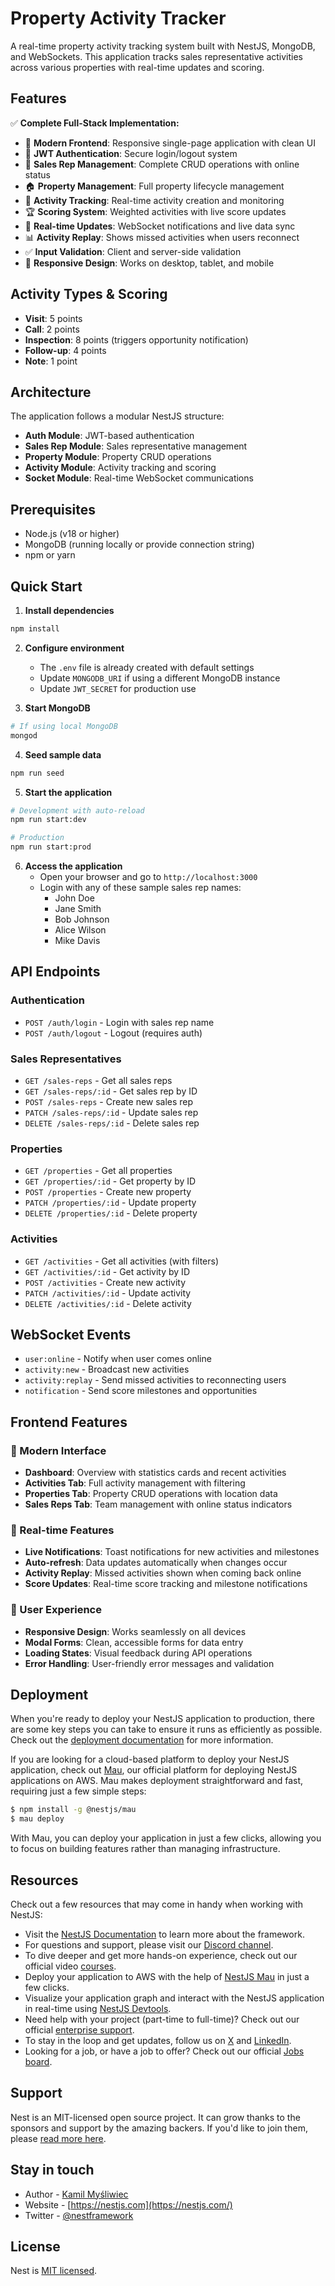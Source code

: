 # Property Activity Tracker

A real-time property activity tracking system built with NestJS, MongoDB, and WebSockets. This application tracks sales representative activities across various properties with real-time updates and scoring.

## Features

✅ **Complete Full-Stack Implementation:**
- 🎨 **Modern Frontend**: Responsive single-page application with clean UI
- 🔐 **JWT Authentication**: Secure login/logout system
- 👥 **Sales Rep Management**: Complete CRUD operations with online status
- 🏠 **Property Management**: Full property lifecycle management  
- 📝 **Activity Tracking**: Real-time activity creation and monitoring
- 🏆 **Scoring System**: Weighted activities with live score updates
- 🔄 **Real-time Updates**: WebSocket notifications and live data sync
- 📊 **Activity Replay**: Shows missed activities when users reconnect
- ✅ **Input Validation**: Client and server-side validation
- 📱 **Responsive Design**: Works on desktop, tablet, and mobile

## Activity Types & Scoring

- **Visit**: 5 points
- **Call**: 2 points  
- **Inspection**: 8 points (triggers opportunity notification)
- **Follow-up**: 4 points
- **Note**: 1 point

## Architecture

The application follows a modular NestJS structure:

- **Auth Module**: JWT-based authentication
- **Sales Rep Module**: Sales representative management
- **Property Module**: Property CRUD operations
- **Activity Module**: Activity tracking and scoring
- **Socket Module**: Real-time WebSocket communications

## Prerequisites

- Node.js (v18 or higher)
- MongoDB (running locally or provide connection string)
- npm or yarn

## Quick Start

1. **Install dependencies**
```bash
npm install
```

2. **Configure environment**
   - The `.env` file is already created with default settings
   - Update `MONGODB_URI` if using a different MongoDB instance
   - Update `JWT_SECRET` for production use

3. **Start MongoDB**
```bash
# If using local MongoDB
mongod
```

4. **Seed sample data**
```bash
npm run seed
```

5. **Start the application**
```bash
# Development with auto-reload
npm run start:dev

# Production
npm run start:prod
```

6. **Access the application**
   - Open your browser and go to `http://localhost:3000`
   - Login with any of these sample sales rep names:
     - John Doe
     - Jane Smith  
     - Bob Johnson
     - Alice Wilson
     - Mike Davis

## API Endpoints

### Authentication
- `POST /auth/login` - Login with sales rep name
- `POST /auth/logout` - Logout (requires auth)

### Sales Representatives  
- `GET /sales-reps` - Get all sales reps
- `GET /sales-reps/:id` - Get sales rep by ID
- `POST /sales-reps` - Create new sales rep
- `PATCH /sales-reps/:id` - Update sales rep
- `DELETE /sales-reps/:id` - Delete sales rep

### Properties
- `GET /properties` - Get all properties
- `GET /properties/:id` - Get property by ID  
- `POST /properties` - Create new property
- `PATCH /properties/:id` - Update property
- `DELETE /properties/:id` - Delete property

### Activities
- `GET /activities` - Get all activities (with filters)
- `GET /activities/:id` - Get activity by ID
- `POST /activities` - Create new activity
- `PATCH /activities/:id` - Update activity  
- `DELETE /activities/:id` - Delete activity

## WebSocket Events

- `user:online` - Notify when user comes online
- `activity:new` - Broadcast new activities
- `activity:replay` - Send missed activities to reconnecting users
- `notification` - Send score milestones and opportunities

## Frontend Features

### 🎨 Modern Interface
- **Dashboard**: Overview with statistics cards and recent activities
- **Activities Tab**: Full activity management with filtering
- **Properties Tab**: Property CRUD operations with location data
- **Sales Reps Tab**: Team management with online status indicators

### 🔄 Real-time Features  
- **Live Notifications**: Toast notifications for new activities and milestones
- **Auto-refresh**: Data updates automatically when changes occur
- **Activity Replay**: Missed activities shown when coming back online
- **Score Updates**: Real-time score tracking and milestone notifications

### 📱 User Experience
- **Responsive Design**: Works seamlessly on all devices
- **Modal Forms**: Clean, accessible forms for data entry
- **Loading States**: Visual feedback during API operations
- **Error Handling**: User-friendly error messages and validation

## Deployment

When you're ready to deploy your NestJS application to production, there are some key steps you can take to ensure it runs as efficiently as possible. Check out the [deployment documentation](https://docs.nestjs.com/deployment) for more information.

If you are looking for a cloud-based platform to deploy your NestJS application, check out [Mau](https://mau.nestjs.com), our official platform for deploying NestJS applications on AWS. Mau makes deployment straightforward and fast, requiring just a few simple steps:

```bash
$ npm install -g @nestjs/mau
$ mau deploy
```

With Mau, you can deploy your application in just a few clicks, allowing you to focus on building features rather than managing infrastructure.

## Resources

Check out a few resources that may come in handy when working with NestJS:

- Visit the [NestJS Documentation](https://docs.nestjs.com) to learn more about the framework.
- For questions and support, please visit our [Discord channel](https://discord.gg/G7Qnnhy).
- To dive deeper and get more hands-on experience, check out our official video [courses](https://courses.nestjs.com/).
- Deploy your application to AWS with the help of [NestJS Mau](https://mau.nestjs.com) in just a few clicks.
- Visualize your application graph and interact with the NestJS application in real-time using [NestJS Devtools](https://devtools.nestjs.com).
- Need help with your project (part-time to full-time)? Check out our official [enterprise support](https://enterprise.nestjs.com).
- To stay in the loop and get updates, follow us on [X](https://x.com/nestframework) and [LinkedIn](https://linkedin.com/company/nestjs).
- Looking for a job, or have a job to offer? Check out our official [Jobs board](https://jobs.nestjs.com).

## Support

Nest is an MIT-licensed open source project. It can grow thanks to the sponsors and support by the amazing backers. If you'd like to join them, please [read more here](https://docs.nestjs.com/support).

## Stay in touch

- Author - [Kamil Myśliwiec](https://twitter.com/kammysliwiec)
- Website - [https://nestjs.com](https://nestjs.com/)
- Twitter - [@nestframework](https://twitter.com/nestframework)

## License

Nest is [MIT licensed](https://github.com/nestjs/nest/blob/master/LICENSE).
